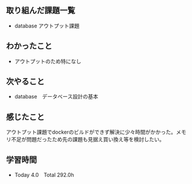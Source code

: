 ## 取り組んだ課題一覧  
- database アウトプット課題
## わかったこと
- アウトプットのため特になし
## 次やること  
- database　データベース設計の基本
## 感じたこと 
アウトプット課題でdockerのビルドができず解決に少々時間がかかった。メモリ不足が問題だったため先の課題も見据え買い換え等を検討したい。
## 学習時間  
- Today 4.0　Total 292.0h

